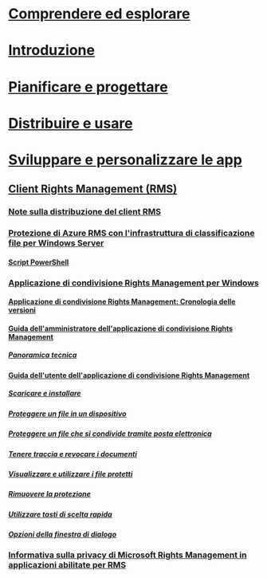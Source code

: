 # [Comprendere ed esplorare](/rights-management/understand-explore/azure-rights-management)
# [Introduzione](/rights-management/get-started/requirements-azure-rms)
# [Pianificare e progettare](/rights-management/plan-design/deployment-roadmap)
# [Distribuire e usare](/rights-management/deploy-use/activate-service)
# [Sviluppare e personalizzare le app](/rights-management/develop/developers-guide)
## [Client Rights Management (RMS)](./use-client.md)
### [Note sulla distribuzione del client RMS](./client-deployment-notes.md)
### [Protezione di Azure RMS con l'infrastruttura di classificazione file per Windows Server](./configure-fci.md)
#### [Script PowerShell](./fci-script.md)
### [Applicazione di condivisione Rights Management per Windows](./sharing-app-windows.md)
#### [Applicazione di condivisione Rights Management: Cronologia delle versioni](./sharing-app-version-release-history.md)
#### [Guida dell'amministratore dell'applicazione di condivisione Rights Management](./sharing-app-admin-guide.md)
##### [Panoramica tecnica](sharing-app-admin-guide-technical.md)
#### [Guida dell'utente dell'applicazione di condivisione Rights Management](./sharing-app-user-guide.md)
##### [Scaricare e installare](./install-sharing-app.md)
##### [Proteggere un file in un dispositivo](./sharing-app-protect-in-place.md)
##### [Proteggere un file che si condivide tramite posta elettronica](./sharing-app-protect-by-email.md)
##### [Tenere traccia e revocare i documenti](./sharing-app-track-revoke.md)
##### [Visualizzare e utilizzare i file protetti](./sharing-app-view-use-files.md)
##### [Rimuovere la protezione](./sharing-app-remove-protection.md)
##### [Utilizzare tasti di scelta rapida](./sharing-app-keyboard-shortcuts.md)
##### [Opzioni della finestra di dialogo](./sharing-app-dialog-box.md)
### [Informativa sulla privacy di Microsoft Rights Management in applicazioni abilitate per RMS](./privacy-statement-rms-enlightened-applications.md)


<!--HONumber=Apr16_HO3-->


